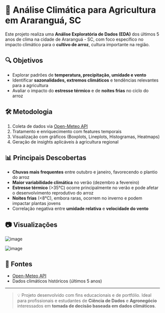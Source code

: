 # 🌾 Análise Climática para Agricultura em Araranguá, SC

Este projeto realiza uma **Análise Exploratória de Dados (EDA)** dos últimos 5 anos de clima na cidade de Araranguá - SC, com foco específico no impacto climático para o **cultivo de arroz**, cultura importante na região.

## 🔍 Objetivos

- Explorar padrões de **temperatura, precipitação, umidade e vento**
- Identificar **sazonalidades, extremos climáticos** e tendências relevantes para a agricultura
- Avaliar o impacto do **estresse térmico** e de **noites frias** no ciclo do arroz

## 🛠️ Metodologia

1. Coleta de dados via [Open-Meteo API](https://open-meteo.com/)
2. Tratamento e enriquecimento com features temporais
3. Visualização com gráficos (Boxplots, Lineplots, Histogramas, Heatmaps)
4. Geração de insights aplicáveis à agricultura regional

## 📊 Principais Descobertas

- **Chuvas mais frequentes** entre outubro e janeiro, favorecendo o plantio do arroz
- **Maior variabilidade climática** no verão (dezembro a fevereiro)
- **Estresse térmico** (>35°C) ocorre principalmente no verão e pode afetar o desenvolvimento reprodutivo do arroz
- **Noites frias** (<8°C), embora raras, ocorrem no inverno e podem impactar plantas jovens
- Correlação negativa entre **umidade relativa** e **velocidade do vento**


## 📷 Visualizações

![image](https://github.com/user-attachments/assets/adbb4c67-6deb-439b-8895-47cdbd38962a)

![image](https://github.com/user-attachments/assets/9fc80b60-85be-4e6b-ba41-dfda57d0dfa4)


## 📌 Fontes

- [Open-Meteo API](https://open-meteo.com/)
- Dados climáticos históricos (últimos 5 anos)

---

> 💡 Projeto desenvolvido com fins educacionais e de portfólio. Ideal para profissionais e estudantes de **Ciência de Dados** e **Agronegócio** interessados em **tomada de decisão baseada em dados climáticos**.



